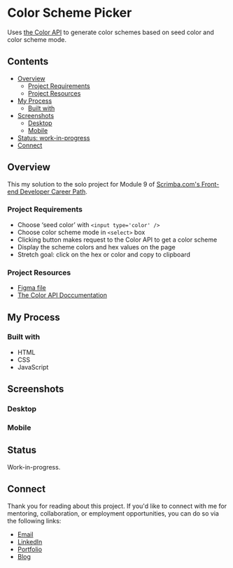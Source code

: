 # Color Scheme Picker 

Uses [the Color API](https://www.thecolorapi.com/) to generate color schemes based on seed color and color scheme mode.

## Contents 

- [Overview](#overview)
  - [Project Requirements](#project-requirements)
  - [Project Resources](#project-resources)
- [My Process](#my-process)
  - [Built with](#built-with)
- [Screenshots](#screenshots)
  - [Desktop](#desktop)
  - [Mobile](#mobile)
- [Status: work-in-progress](#status)
- [Connect](#connect)

## Overview 

This my solution to the solo project for Module 9 of [Scrimba.com's Front-end Developer Career Path](https://scrimba.com/learn/frontend).

### Project Requirements
- Choose ‘seed color’ with `<input type='color' />`
- Choose color scheme mode in `<select>` box
- Clicking button makes request to the Color API to get a color scheme
- Display the scheme colors and hex values on the page
- Stretch goal: click on the hex or color and copy to clipboard

### Project Resources 
- [Figma file](https://www.figma.com/file/twasy8Bca4hW7gunLFSLoY/Color-Scheme-Generator?node-id=2-1155)
- [The Color API Doccumentation](https://www.thecolorapi.com/docs#schemes)

## My Process

### Built with

- HTML
- CSS
- JavaScript

## Screenshots

### Desktop

### Mobile

## Status 

Work-in-progress.

## Connect

Thank you for reading about this project. If you'd like to connect with me for mentoring, collaboration, or employment opportunities, you can do so via the following links:

- [Email](https://anthonynanfito.com/contact/)
- [LinkedIn](https://linkedin.com/in/anthonynanfito)
- [Portfolio](https://ananfito.github.io)
- [Blog](https://ananfito.hashnode.dev)
